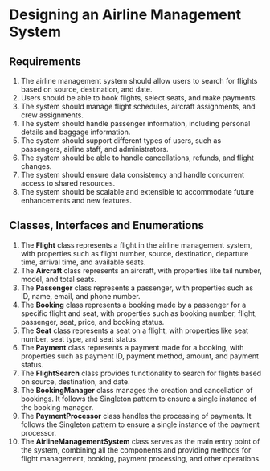 # Designing an Airline Management System

## Requirements
1. The airline management system should allow users to search for flights based on source, destination, and date.
2. Users should be able to book flights, select seats, and make payments.
3. The system should manage flight schedules, aircraft assignments, and crew assignments.
4. The system should handle passenger information, including personal details and baggage information.
5. The system should support different types of users, such as passengers, airline staff, and administrators.
6. The system should be able to handle cancellations, refunds, and flight changes.
7. The system should ensure data consistency and handle concurrent access to shared resources.
8. The system should be scalable and extensible to accommodate future enhancements and new features.


## Classes, Interfaces and Enumerations
1. The **Flight** class represents a flight in the airline management system, with properties such as flight number, source, destination, departure time, arrival time, and available seats.
2. The **Aircraft** class represents an aircraft, with properties like tail number, model, and total seats.
3. The **Passenger** class represents a passenger, with properties such as ID, name, email, and phone number.
4. The **Booking** class represents a booking made by a passenger for a specific flight and seat, with properties such as booking number, flight, passenger, seat, price, and booking status.
5. The **Seat** class represents a seat on a flight, with properties like seat number, seat type, and seat status.
6. The **Payment** class represents a payment made for a booking, with properties such as payment ID, payment method, amount, and payment status.
7. The **FlightSearch** class provides functionality to search for flights based on source, destination, and date.
8. The **BookingManager** class manages the creation and cancellation of bookings. It follows the Singleton pattern to ensure a single instance of the booking manager.
9. The **PaymentProcessor** class handles the processing of payments. It follows the Singleton pattern to ensure a single instance of the payment processor.
10. The **AirlineManagementSystem** class serves as the main entry point of the system, combining all the components and providing methods for flight management, booking, payment processing, and other operations.
